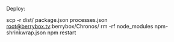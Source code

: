 Deploy:

scp -r dist/ package.json processes.json root@berrybox.tv:berrybox/Chronos/
rm -rf node_modules npm-shrinkwrap.json
npm restart